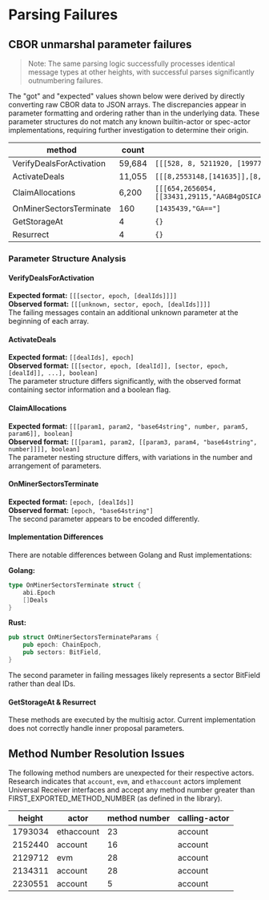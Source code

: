 # Parsing Failures

## CBOR unmarshal parameter failures

> Note: The same parsing logic successfully processes identical message types at other heights, with successful parses significantly outnumbering failures.

The "got" and "expected" values shown below were derived by directly converting raw CBOR data to JSON arrays.
The discrepancies appear in parameter formatting and ordering rather than in the underlying data.
These parameter structures do not match any known builtin-actor or spec-actor implementations, requiring further investigation to determine their origin.

| method | count | got | expected |
|---------|------|---- |--------- |
| VerifyDealsForActivation | 59,684 | `[[[528, 8, 5211920, [199775, 199776]]]` | `[[[8, 4973322, [183029, 183030, 183031, 183032, 183033, 183034]]]]` |
| ActivateDeals | 11,055 | `[[[8,2553148,[141635]],[8,2553160,[141636]],[8,2553196,[141649]],[8,2553211,[141662]]],false]` | `[[141641],1620353]` |
| ClaimAllocations | 6,200 | `[[[654,2656054,[[33431,29115,"AAGB4gOSICAq+/vXPqVNpVihCnnIjdkcIP/GLIVfeUHIvoUXQ48cIA==",34359738368]]]],true]` | ``[[[1011,2,"AAGB4gOSICBH1Nv50zeXIfZ4TPoqlwRCzcrO+NEr4GEalxhV2hm2Lg==",34359738368,14,1509893]],true]`` |
| OnMinerSectorsTerminate | 160 | `[1435439,"GA=="]` |  `[27761,[2454]]` |
| GetStorageAt | 4 | `{}` | `multisig-inner-proposal` |
| Resurrect | 4 | `{}` | `multisig-inner-proposal` |

### Parameter Structure Analysis

#### VerifyDealsForActivation

**Expected format:** `[[[sector, epoch, [dealIds]]]]`  
**Observed format:** `[[[unknown, sector, epoch, [dealIds]]]]`  
The failing messages contain an additional unknown parameter at the beginning of each array.

#### ActivateDeals

**Expected format:** `[[dealIds], epoch]`  
**Observed format:** `[[[sector, epoch, [dealId]], [sector, epoch, [dealId]], ...], boolean]`  
The parameter structure differs significantly, with the observed format containing sector information and a boolean flag.

#### ClaimAllocations

**Expected format:** `[[[param1, param2, "base64string", number, param5, param6]], boolean]`  
**Observed format:** `[[[param1, param2, [[param3, param4, "base64string", number]]]], boolean]`  
The parameter nesting structure differs, with variations in the number and arrangement of parameters.

#### OnMinerSectorsTerminate

**Expected format:** `[epoch, [dealIds]]`  
**Observed format:** `[epoch, "base64string"]`  
The second parameter appears to be encoded differently.

#### Implementation Differences

There are notable differences between Golang and Rust implementations:

**Golang:**

```go
type OnMinerSectorsTerminate struct {
    abi.Epoch
    []Deals
}
```

**Rust:**

```rust
pub struct OnMinerSectorsTerminateParams {
    pub epoch: ChainEpoch,
    pub sectors: BitField,
}
```

The second parameter in failing messages likely represents a sector BitField rather than deal IDs.

#### GetStorageAt & Resurrect

These methods are executed by the multisig actor. Current implementation does not correctly handle inner proposal parameters.

## Method Number Resolution Issues

The following method numbers are unexpected for their respective actors. Research indicates that `account`, `evm`, and `ethaccount` actors implement Universal Receiver interfaces and accept any method number greater than FIRST_EXPORTED_METHOD_NUMBER (as defined in the library).

|height| actor | method number | calling-actor |
|------|-------|---------------|---------------|
|1793034|ethaccount|23|account|
|2152440|account|16|account|
|2129712|evm|28|account|
|2134311|account|28|account|
|2230551|account|5|account|
